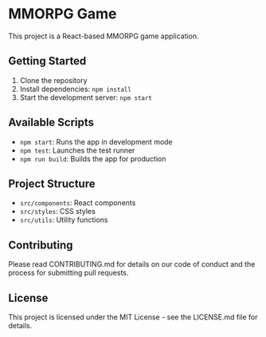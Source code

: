 # MMORPG Game

This project is a React-based MMORPG game application.

## Getting Started

1. Clone the repository
2. Install dependencies: `npm install`
3. Start the development server: `npm start`

## Available Scripts

- `npm start`: Runs the app in development mode
- `npm test`: Launches the test runner
- `npm run build`: Builds the app for production

## Project Structure

- `src/components`: React components
- `src/styles`: CSS styles
- `src/utils`: Utility functions

## Contributing

Please read CONTRIBUTING.md for details on our code of conduct and the process for submitting pull requests.

## License

This project is licensed under the MIT License - see the LICENSE.md file for details.
